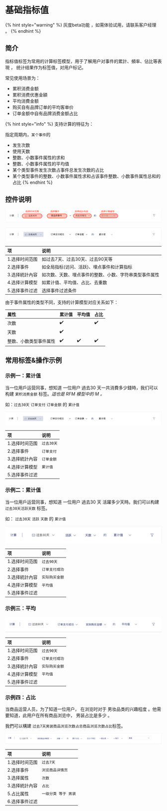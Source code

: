 # 基础指标值

{% hint style="warning" %}
灰度beta功能 ，如需体验试用，请联系客户经理 。
{% endhint %}

## 简介

指标值标签为常用的计算标签模型，用于了解用户对事件的累計、頻率、佔比等表現 ， 统计结果作为标签值，对用户标记。

常见使用场景为：

* 累积消费金额
* 累积消费优惠金額
* 平均消費金额
* 购买自有品牌订单的平均客单价
* 订单金额中自有品牌消费金额占比

{% hint style="info" %}
支持计算的特征为：

指定周期内，`某个事件`的

* 发生次数
* 使用天数
* 整数、小数事件属性的求和
* 整数、小数事件属性的平均值
* 某个类型事件发生次数占事件总发生次数的占比
* 某个类型事件的整数、小数事件属性求和占该事件整数、小数事件属性总和的占比
{% endhint %}





## 控件说明

![](../../../../.gitbook/assets/ying-mu-jie-tu-20200812-xia-wu-6.12.02.png)

![](../../../../.gitbook/assets/ying-mu-jie-tu-20200812-xia-wu-6.11.36.png)



| 项 | 说明 |
| :--- | :--- |
| 1.选择时间范围 | 如过去7天、过去30天、过去90天等 |
| 2.选择事件 | 如全局指标\(访问、活跃\)、埋点事件和计算指标 |
| 3.选择統計內容 | 如次数、天数、埋点事件的整数、小数、字符串类型事件属性 |
| 4.选择计算模型 | 如累计值、平均值、占比、去重数 |
| 5.选择事件过滤 | 选择事件过滤条件 |



由于事件属性的类型不同，支持的计算模型对应关系如下：

| 属性 | 累计值 | 平均值 | 占比 |
| :--- | :--- | :--- | :--- |
| 次数 | ✔️ |  | ✔️ |
| 天数 | ✔️ |  |  |
| 整数、小数类型事件属性 | ✔️ | ✔️ | ✔️ |



## 常用标签&操作示例

### 示例一：累计值

当一位用戶运营同事，想知道 一位用户 過去30 天一共消費多少錢時，我们可以构建 `累积消费金额` 标签。_這也是 RFM 模型中的 M  。_

如：`过去30天`  `订单支付`  `订单金额`    的  `累计值`

![](../../../../.gitbook/assets/ying-mu-jie-tu-20200812-xia-wu-6.54.43.png)

| 项 | 说明 |
| :--- | :--- |
| 1.选择时间范围 | `过去30天` |
| 2.选择事件 | `订单支付` |
| 3.选择統計內容 | `订单金额` |
| 4.选择计算模型 | `累计值` |
| 5.选择事件过滤 |  |

### 

### 示例二：累计值

当一位用戶运营同事，想知道 一位用户 過去30 天 活躍多少天時。我们可以构建  `过去30天活跃天数` 标签。

如： `过去30天`  `活跃`  `天数` 的 `累计值`

![](../../../../.gitbook/assets/ying-mu-jie-tu-20200812-xia-wu-6.29.52.png)

| 项 | 说明 |
| :--- | :--- |
| 1.选择时间范围 | `过去90天` |
| 2.选择事件 | `订单支付成功` |
| 3.选择統計內容 | `实际购买金额` |
| 4.选择计算模型 | `平均值` |
| 5.选择事件过滤 |  |

### 

### 示例三：平均

![](../../../../.gitbook/assets/ying-mu-jie-tu-20200812-xia-wu-6.44.57.png)

| 项 | 说明 |
| :--- | :--- |
| 1.选择时间范围 | `过去90天` |
| 2.选择事件 | `订单支付成功` |
| 3.选择統計內容 | `实际购买金额` |
| 4.选择计算模型 | `平均值` |
| 5.选择事件过滤 |  |

### 

### 示例四：占比

当商品运营人员，为了知道一位用户， 在浏览时对于 男妆品类的兴趣程度 。他需要知道，此用户在所有商品浏览中， 男装占比是多少 。

我們可以構建 `过去7天男装商品浏览次数占总商品浏览次数占比`标签。

![](../../../../.gitbook/assets/ying-mu-jie-tu-20200812-xia-wu-6.47.29.png)

| 项 | 说明 |
| :--- | :--- |
| 1.选择时间范围 | `过去7天` |
| 2.选择事件 | `浏览商品详情页` |
| 3.选择属性 | `次数` |
| 3.选择統計內容 | `占比` |
| 5.占比属性 | `一级分类 等于 男装` |
| 6.选择事件过滤 |  |






